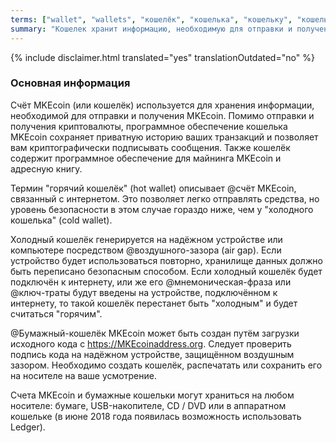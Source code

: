 ```yaml
---
terms: ["wallet", "wallets", "кошелёк", "кошелька", "кошельку", "кошельком"]
summary: "Кошелек хранит информацию, необходимую для отправки и получения MKEcoin"
---
```


{% include disclaimer.html translated="yes" translationOutdated="no" %}
### Основная информация

Счёт MKEcoin (или кошелёк) используется для хранения информации, необходимой для отправки и получения MKEcoin. Помимо отправки и получения криптовалюты, программное обеспечение кошелька MKEcoin сохраняет приватную историю ваших транзакций и позволяет вам криптографически подписывать сообщения. Также кошелёк содержит программное обеспечение для майнинга MKEcoin и адресную книгу.

Термин "горячий кошелёк" (hot wallet) описывает @счёт MKEcoin, связанный с интернетом. Это позволяет легко отправлять средства, но уровень безопасности в этом случае гораздо ниже, чем у "холодного кошелька" (cold wallet).

Холодный кошелёк генерируется на надёжном устройстве или компьютере посредством @воздушного-зазора (air gap). Если устройство будет использоваться повторно, хранилище данных должно быть переписано безопасным способом. Если холодный кошелёк будет подключён к интернету, или же его @мнемоническая-фраза или @ключ-траты будут введены на устройстве, подключённом к интернету, то такой кошелёк перестанет быть "холодным" и будет считаться "горячим".

@Бумажный-кошелёк MKEcoin может быть создан путём загрузки исходного кода с https://MKEcoinaddress.org. Следует проверить подпись кода на надёжном устройстве, защищённом воздушным зазором. Необходимо создать кошелёк, распечатать или сохранить его на носителе на ваше усмотрение.

Счета MKEcoin и бумажные кошельки могут храниться на любом носителе: бумаге, USB-накопителе, CD / DVD или в аппаратном кошельке (в июне 2018 года появилась возможность использовать Ledger).
